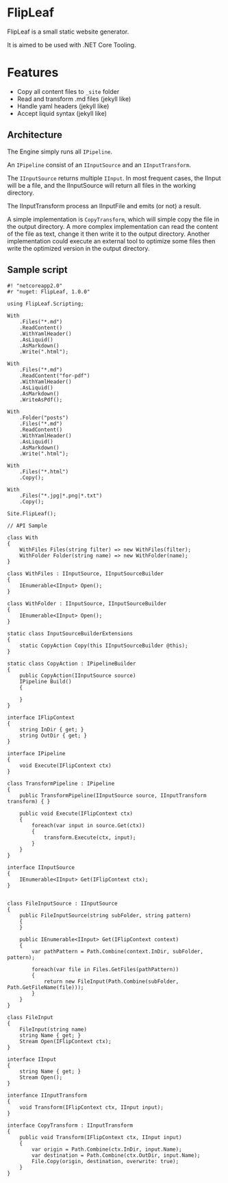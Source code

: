 FlipLeaf
========

FlipLeaf is a small static website generator.

It is aimed to be used with .NET Core Tooling.

# Features

* Copy all content files to `_site` folder
* Read and transform .md files (jekyll like)
* Handle yaml headers (jekyll like)
* Accept liquid syntax (jekyll like)

## Architecture

The Engine simply runs all `IPipeline`.

An `IPipeline` consist of an `IInputSource` and an `IInputTransform`.

The `IInputSource` returns multiple `IInput`.
In most frequent cases, the IInput will be a file, and the IInputSource will return all files in the working directory.

The IInputTransform process an IInputFile and emits (or not) a result.

A simple implementation is `CopyTransform`, which will simple copy the file in the output directory.
A more complex implementation can read the content of the file as text, change it then write it to the output directory.
Another implementation could execute an external tool to optimize some files then write the optimized version in the output directory.

## Sample script

```
#! "netcoreapp2.0"
#r "nuget: FlipLeaf, 1.0.0"

using FlipLeaf.Scripting;

With
	.Files("*.md")
	.ReadContent()
	.WithYamlHeader()
	.AsLiquid()
	.AsMarkdown()
	.Write(".html");
	
With
	.Files("*.md")
	.ReadContent("for-pdf")
	.WithYamlHeader()
	.AsLiquid()
	.AsMarkdown()
	.WriteAsPdf();

With
	.Folder("posts")
	.Files("*.md")
	.ReadContent()
	.WithYamlHeader()
	.AsLiquid()
	.AsMarkdown()
	.Write(".html");

With
	.Files("*.html")
	.Copy();

With
	.Files("*.jpg|*.png|*.txt")
	.Copy();

Site.FlipLeaf();

// API Sample

class With
{
	WithFiles Files(string filter) => new WithFiles(filter);
	WithFolder Folder(string name) => new WithFolder(name);
}

class WithFiles : IInputSource, IInputSourceBuilder
{
	IEnumerable<IInput> Open();
}

class WithFolder : IInputSource, IInputSourceBuilder
{
	IEnumerable<IInput> Open();
}

static class InputSourceBuilderExtensions
{
	static CopyAction Copy(this IInputSourceBuilder @this);
}

static class CopyAction : IPipelineBuilder
{
	public CopyAction(IInputSource source)
	IPipeline Build()
	{
	
	}
}

interface IFlipContext
{
	string InDir { get; }
	string OutDir { get; }
}

interface IPipeline
{
	void Execute(IFlipContext ctx)
}

class TransformPipeline : IPipeline
{
	public TransformPipeline(IInputSource source, IInputTransform transform) { }
	
	public void Execute(IFlipContext ctx)
	{
		foreach(var input in source.Get(ctx))
		{
			transform.Execute(ctx, input);
		}
	}
}

interface IInputSource
{
	IEnumerable<IInput> Get(IFlipContext ctx);
}


class FileInputSource : IInputSource
{
	public FileInputSource(string subFolder, string pattern)
	{
	}
	
	public IEnumerable<IInput> Get(IFlipContext context)
	{
		var pathPattern = Path.Combine(context.InDir, subFolder, pattern);
		
		foreach(var file in Files.GetFiles(pathPattern))
		{
			return new FileInput(Path.Combine(subFolder, Path.GetFileName(file)));
		}
	}
}

class FileInput
{
	FileInput(string name)
	string Name { get; }
	Stream Open(IFlipContext ctx);
}

interface IInput
{
	string Name { get; }
	Stream Open();
}

interfance IInputTransform
{
	void Transform(IFlipContext ctx, IInput input);
}

interface CopyTransform : IInputTransform
{
	public void Transform(IFlipContext ctx, IInput input)
	{
		var origin = Path.Combine(ctx.InDir, input.Name);
		var destination = Path.Combine(ctx.OutDir, input.Name);
		File.Copy(origin, destination, overwrite: true);
	}
}
```